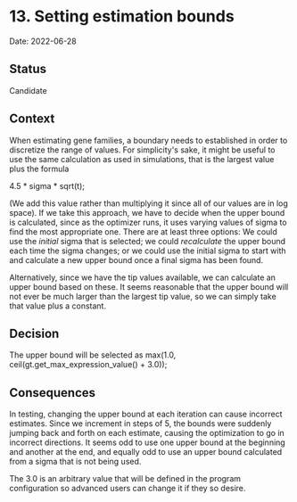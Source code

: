 # 13. Setting estimation bounds

Date: 2022-06-28

## Status

Candidate

## Context

When estimating gene families, a boundary needs to established in order to discretize the range of values.
For simplicity's sake, it might be useful to use the same calculation as used in simulations, that is
the largest value plus the formula

4.5 * sigma * sqrt(t);

(We add this value rather than multiplying it since all of our values are in log space). If we take this
approach, we have to decide when the upper bound is calculated, since as the optimizer runs, it uses varying
values of sigma to find the most appropriate one. There are at least three options: We could use the _initial_ 
sigma that is selected; we could _recalculate_ the upper bound each time the sigma changes; or we could use
the initial sigma to start with and calculate a new upper bound once a final sigma has been found.

Alternatively, since we have the tip values available, we can calculate an upper bound based on these. It seems
reasonable that the upper bound will not ever be much larger than the largest tip value, so we can simply take
that value plus a constant.

## Decision

The upper bound will be selected as max(1.0, ceil(gt.get_max_expression_value() + 3.0));

## Consequences

In testing, changing the upper bound at each iteration can cause incorrect estimates. Since we increment in 
steps of 5, the bounds were suddenly jumping back and forth on each estimate, causing the optimization to
go in incorrect directions. It seems odd to use one upper bound at the beginning and another at the end, and
equally odd to use an upper bound calculated from a sigma that is not being used.

The 3.0 is an arbitrary value that will be defined in the program configuration so advanced users can change
it if they so desire.

